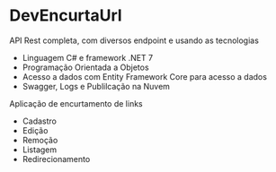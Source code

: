 # DevEncurtaUrl

API Rest completa, com diversos endpoint e usando as tecnologias
* Linguagem C# e framework .NET 7
* Programação Orientada a Objetos
* Acesso a dados com Entity Framework Core para acesso a dados
* Swagger, Logs e Publilcação na Nuvem

Aplicação de encurtamento de links
* Cadastro
* Edição
* Remoção
* Listagem
* Redirecionamento
